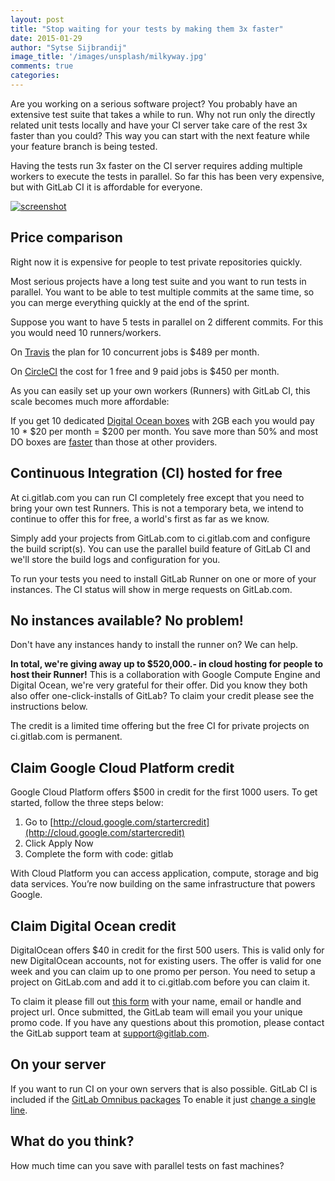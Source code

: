 ```yaml
---
layout: post
title: "Stop waiting for your tests by making them 3x faster"
date: 2015-01-29
author: "Sytse Sijbrandij"
image_title: '/images/unsplash/milkyway.jpg'
comments: true
categories:
---
```


Are you working on a serious software project?
You probably have an extensive test suite that takes a while to run.
Why not run only the directly related unit tests locally and have your CI server take care of the rest 3x faster than you could?
This way you can start with the next feature while your feature branch is being tested.

Having the tests run 3x faster on the CI server requires adding multiple workers to execute the tests in parallel.
So far this has been very expensive, but with GitLab CI it is affordable for everyone.

<!-- more -->

[![screenshot](/images/ci_5_4/parallel.png)](/images/ci_5_4/parallel.png)


## Price comparison

Right now it is expensive for people to test private repositories quickly.

Most serious projects have a long test suite and you want to run tests in parallel.
You want to be able to test multiple commits at the same time,
so you can merge everything quickly at the end of the sprint.

Suppose you want to have 5 tests in parallel on 2 different commits.
For this you would need 10 runners/workers.

On [Travis](https://travis-ci.com/plans) the plan for 10 concurrent jobs is $489 per month.

On [CircleCI](https://circleci.com/pricing) the cost for 1 free and 9 paid jobs is $450 per month.

As you can easily set up your own workers (Runners) with GitLab CI,
this scale becomes much more affordable:

If you get 10 dedicated [Digital Ocean boxes](https://www.digitalocean.com/pricing/) with 2GB each you would pay 10 * $20 per month = $200 per month.
You save more than 50% and most DO boxes are [faster](http://uncrunched.com/2013/08/07/digital-ocean-v-aws-10x-performance-for-13-cost/) than those at other providers.

## Continuous Integration (CI) hosted for free

At ci.gitlab.com you can run CI completely free except that you need to bring your own test Runners.
This is not a temporary beta, we intend to continue to offer this for free, a world's first as far as we know.

Simply add your projects from GitLab.com to ci.gitlab.com and configure the build script(s).
You can use the parallel build feature of GitLab CI and we'll store the build logs and configuration for you.

To run your tests you need to install GitLab Runner on one or more of your instances.
The CI status will show in merge requests on GitLab.com.

## No instances available? No problem!

Don't have any instances handy to install the runner on? We can help.

**In total, we're giving away up to $520,000.- in cloud hosting for people to host their Runner!**
This is a collaboration with Google Compute Engine and Digital Ocean, we're very grateful for their offer.
Did you know they both also offer one-click-installs of GitLab?
To claim your credit please see the instructions below.

The credit is a limited time offering but the free CI for private projects on ci.gitlab.com is permanent.

## Claim Google Cloud Platform credit

Google Cloud Platform offers $500 in credit for the first 1000 users.
To get started, follow the three steps below:

1. Go to [http://cloud.google.com/startercredit](http://cloud.google.com/startercredit)
1. Click Apply Now
1. Complete the form with code: gitlab

With Cloud Platform you can access application, compute, storage and big data services.
You’re now building on the same infrastructure that powers Google.

## Claim Digital Ocean credit

DigitalOcean offers $40 in credit for the first 500 users.
This is valid only for new DigitalOcean accounts, not for existing users.
The offer is valid for one week and you can claim up to one promo per person.
You need to setup a project on GitLab.com and add it to ci.gitlab.com before you can claim it.

To claim it please fill out [this form](https://docs.google.com/a/gitlab.com/forms/d/1YXTRwDz2C8o4DqNrFCT78UQf_iHnN1Ekrt4p8yv6fd4/viewform) with your name, email or handle and project url.
Once submitted, the GitLab team will email you your unique promo code.
If you have any questions about this promotion, please contact the GitLab support team at support@gitlab.com.

## On your server

If you want to run CI on your own servers that is also possible.
GitLab CI is included if the [GitLab Omnibus packages](https://about.gitlab.com/downloads/)
To enable it just [change a single line](https://gitlab.com/gitlab-org/omnibus-gitlab/blob/master/doc/gitlab-ci/README.md##getting-started).

## What do you think?

How much time can you save with parallel tests on fast machines?
